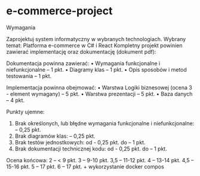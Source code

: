 # e-commerce-project

Wymagania

Zaprojektuj system informatyczny w wybranych technologiach. 
Wybrany temat: Platforma e-commerce w C# i React
Kompletny projekt powinien zawierać implementację oraz dokumentację (dokument pdf):

Dokumentacja powinna zawierać:
•	Wymagania funkcjonalne i niefunkcjonalne – 1 pkt.
•	Diagramy klas – 1 pkt.
•	Opis sposobów i metod testowania – 1 pkt.

Implementacja powinna obejmować:
•	Warstwa Logiki biznesowej (ocena 3 - element wymagany) – 5 pkt.
•	Warstwa prezentacji – 5 pkt.
•	Baza danych – 4 pkt.

Punkty ujemne:
1.	Brak określonych, lub błędne wymagania funkcjonalne i niefunkcjonalne: – 0,25 pkt.
2.	Brak diagramów klas: – 0,25 pkt.
3.	Brak testów jednostkowych: od - 0,25 pkt. do – 1 pkt.
4.	Brak dokumentacji technicznej kodu: od - 0,25 pkt. do – 1 pkt.

Ocena końcowa:
2    	– < 9 pkt.
3    	– 9-10 pkt.
3,5 	– 11-12 pkt.
4 	– 13-14 pkt.
4,5 	– 15-16 pkt.
5 	– 17 pkt.
6 	– 17 pkt. + wykorzystanie docker compos
